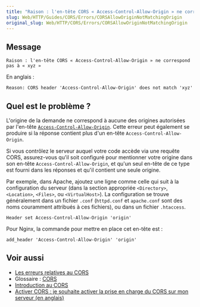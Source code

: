 ```yaml
---
title: "Raison : l'en-tête CORS « Access-Control-Allow-Origin » ne correspond pas à « xyz »"
slug: Web/HTTP/Guides/CORS/Errors/CORSAllowOriginNotMatchingOrigin
original_slug: Web/HTTP/CORS/Errors/CORSAllowOriginNotMatchingOrigin
---
```


## Message

```http
Raison : l'en-tête CORS « Access-Control-Allow-Origin » ne correspond pas à « xyz »
```

En anglais&nbsp;:

```http
Reason: CORS header 'Access-Control-Allow-Origin' does not match 'xyz'
```

## Quel est le problème&nbsp;?

L'origine de la demande ne correspond à aucune des origines autorisées par l'en-tête [`Access-Control-Allow-Origin`](/fr/docs/Web/HTTP/Reference/Headers/Access-Control-Allow-Origin). Cette erreur peut également se produire si la réponse contient plus d'un en-tête `Access-Control-Allow-Origin`.

Si vous contrôlez le serveur auquel votre code accède via une requête CORS, assurez-vous qu'il soit configuré pour mentionner votre origine dans son en-tête `Access-Control-Allow-Origin`, et qu'un seul en-tête de ce type est fourni dans les réponses et qu'il contient une seule origine.

Par exemple, dans Apache, ajoutez une ligne comme celle qui suit à la configuration du serveur (dans la section appropriée `<Directory>`, `<Location>`, `<Files>`, ou `<VirtualHost>`). La configuration se trouve généralement dans un fichier `.conf` (`httpd.conf` et `apache.conf` sont des noms couramment attribués à ces fichiers), ou dans un fichier `.htaccess`.

```
Header set Access-Control-Allow-Origin 'origin'
```

Pour Nginx, la commande pour mettre en place cet en-tête est&nbsp;:

```
add_header 'Access-Control-Allow-Origin' 'origin'
```

## Voir aussi

- [Les erreurs relatives au CORS](/fr/docs/Web/HTTP/Guides/CORS/Errors)
- Glossaire&nbsp;: [CORS](/fr/docs/Glossary/CORS)
- [Introduction au CORS](/fr/docs/Web/HTTP/Guides/CORS)
- [Activer CORS&nbsp;: je souhaite activer la prise en charge du CORS sur mon serveur (en anglais)](https://enable-cors.org/server.html)
